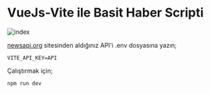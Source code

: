 # VueJs-Vite ile Basit Haber Scripti 
![index](https://github.com/yazilimfuryasi/news-with-vuejs/assets/84662757/48f4052e-7526-41aa-b512-c70030cd63ac)


[newsapi.org](https://newsapi.org/) sitesinden aldığınız API'i .env dosyasına yazın;
```
VITE_API_KEY=API
```

Çalıştırmak için;
```sh
npm run dev
```
